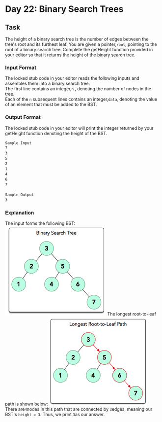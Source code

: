 # Day 22: Binary Search Trees

## Task

The height of a binary search tree is the number of edges between the tree's root and its furthest leaf. You are given a pointer,`root`, pointing to the root of a binary search tree. Complete the getHeight function provided in your editor so that
it returns the height of the binary search tree.

### Input Format

The locked stub code in your editor reads the following inputs and assembles them into a binary search tree:<br>
The first line contains an integer,`n` , denoting the number of nodes in the tree. <br>
Each of the `n` subsequent lines contains an integer,`data`, denoting the value of an element that must be added to the BST.

### Output Format

The locked stub code in your editor will print the integer returned by your getHeight function denoting the height of
the BST.
```markdown
Sample Input
7
3
5
2
1
4
6
7

Sample Output
3
```
### Explanation
The input forms the following BST:
![bst_image](BST_0.png)
The longest root-to-leaf path is shown below:
![bst1_image](BST_1.png)
There are`4`nodes in this path that are connected by `3`edges, meaning our BST's `height = 3`. Thus, we print `3`as our answer.
